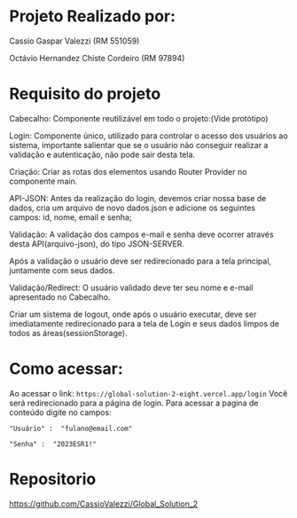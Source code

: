 # Projeto Realizado por:
Cassio Gaspar Valezzi (RM 551059)

Octávio Hernandez Chiste Cordeiro (RM 97894)


# Requisito do projeto
Cabecalho: Componente reutilizável em todo o projeto:(Vide protótipo)

Login: Componente único, utilizado para controlar o acesso dos usuários ao sistema, importante
salientar que se o usuário não conseguir realizar a validação e autenticação, não pode sair desta
tela.

Criação: Criar as rotas dos elementos usando Router Provider no componente main.

API-JSON: Antes da realização do login, devemos criar nossa base de dados, cria um arquivo de
novo dados.json e adicione os seguintes campos: id, nome, email e senha;

Validação: A validação dos campos e-mail e senha deve ocorrer através desta API(arquivo-json),
do tipo JSON-SERVER.

Após a validação o usuário deve ser redirecionado para a tela principal, juntamente com seus
dados.

Validação/Redirect: O usuário validado deve ter seu nome e e-mail apresentado no Cabecalho.

Criar um sistema de logout, onde após o usuário executar, deve ser imediatamente redirecionado
para a tela de Login e seus dados limpos de todos as áreas(sessionStorage).


# Como acessar:
Ao acessar o link: 
`https://global-solution-2-eight.vercel.app/login`
Você será redirecionado para a página de login. 
Para acessar a pagina de conteúdo digite no campos: 

`"Usuário" :  "fulano@email.com"` 

`"Senha" :  "2023ESR1!"`

# Repositorio
https://github.com/CassioValezzi/Global_Solution_2
